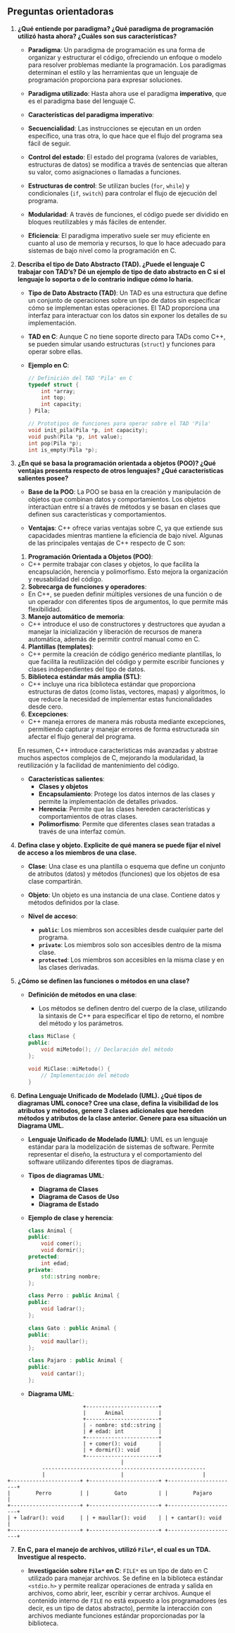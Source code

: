 ## Preguntas orientadoras

1. **¿Qué entiende por paradigma? ¿Qué paradigma de programación utilizó hasta ahora? ¿Cuáles son sus características?**

   - **Paradigma**: Un paradigma de programación es una forma de organizar y estructurar el código, ofreciendo un enfoque o modelo para resolver problemas mediante la programación. Los paradigmas determinan el estilo y las herramientas que un lenguaje de programación proporciona para expresar soluciones.

   - **Paradigma utilizado**: Hasta ahora use el paradigma **imperativo**, que es el paradigma base del lenguaje C.

   - **Características del paradigma imperativo**:
   - **Secuencialidad**: Las instrucciones se ejecutan en un orden específico, una tras otra, lo que hace que el flujo del programa sea fácil de seguir.
   - **Control del estado**: El estado del programa (valores de variables, estructuras de datos) se modifica a través de sentencias que alteran su valor, como asignaciones o llamadas a funciones.
   - **Estructuras de control**: Se utilizan bucles (`for`, `while`) y condicionales (`if`, `switch`) para controlar el flujo de ejecución del programa.
   - **Modularidad**: A través de funciones, el código puede ser dividido en bloques reutilizables y más fáciles de entender.
   - **Eficiencia**: El paradigma imperativo suele ser muy eficiente en cuanto al uso de memoria y recursos, lo que lo hace adecuado para sistemas de bajo nivel como la programación en C.

2. **Describa el tipo de Dato Abstracto (TAD). ¿Puede el lenguaje C trabajar con TAD’s? Dé un ejemplo de tipo de dato abstracto en C si el lenguaje lo soporta o de lo contrario indique cómo lo haría.**

   - **Tipo de Dato Abstracto (TAD)**: Un TAD es una estructura que define un conjunto de operaciones sobre un tipo de datos sin especificar cómo se implementan estas operaciones. El TAD proporciona una interfaz para interactuar con los datos sin exponer los detalles de su implementación.
   
   - **TAD en C**: Aunque C no tiene soporte directo para TADs como C++, se pueden simular usando estructuras (`struct`) y funciones para operar sobre ellas.
   
   - **Ejemplo en C**:
     ```c
     // Definición del TAD 'Pila' en C
     typedef struct {
         int *array;
         int top;
         int capacity;
     } Pila;

     // Prototipos de funciones para operar sobre el TAD 'Pila'
     void init_pila(Pila *p, int capacity);
     void push(Pila *p, int value);
     int pop(Pila *p);
     int is_empty(Pila *p);
     ```

3. **¿En qué se basa la programación orientada a objetos (POO)? ¿Qué ventajas presenta respecto de otros lenguajes? ¿Qué características salientes posee?**

   - **Base de la POO**: La POO se basa en la creación y manipulación de objetos que combinan datos y comportamientos. Los objetos interactúan entre sí a través de métodos y se basan en clases que definen sus características y comportamientos.
   
   - **Ventajas**:
    C++ ofrece varias ventajas sobre C, ya que extiende sus capacidades mientras mantiene la eficiencia de bajo nivel. Algunas de las principales ventajas de C++ respecto de C son:

    1. **Programación Orientada a Objetos (POO)**: 
    - C++ permite trabajar con clases y objetos, lo que facilita la encapsulación, herencia y polimorfismo. Esto mejora la organización y reusabilidad del código.

    2. **Sobrecarga de funciones y operadores**: 
    - En C++, se pueden definir múltiples versiones de una función o de un operador con diferentes tipos de argumentos, lo que permite más flexibilidad.

    3. **Manejo automático de memoria**: 
    - C++ introduce el uso de constructores y destructores que ayudan a manejar la inicialización y liberación de recursos de manera automática, además de permitir control manual como en C.

    4. **Plantillas (templates)**: 
    - C++ permite la creación de código genérico mediante plantillas, lo que facilita la reutilización del código y permite escribir funciones y clases independientes del tipo de datos.

    5. **Biblioteca estándar más amplia (STL)**: 
    - C++ incluye una rica biblioteca estándar que proporciona estructuras de datos (como listas, vectores, mapas) y algoritmos, lo que reduce la necesidad de implementar estas funcionalidades desde cero.

    6. **Excepciones**: 
    - C++ maneja errores de manera más robusta mediante excepciones, permitiendo capturar y manejar errores de forma estructurada sin afectar el flujo general del programa.

    En resumen, C++ introduce características más avanzadas y abstrae muchos aspectos complejos de C, mejorando la modularidad, la reutilización y la facilidad de mantenimiento del código.

   - **Características salientes**:
     - **Clases y objetos**
     - **Encapsulamiento**: Protege los datos internos de las clases y permite la implementación de detalles privados.
     - **Herencia**: Permite que las clases hereden características y comportamientos de otras clases.
     - **Polimorfismo**: Permite que diferentes clases sean tratadas a través de una interfaz común.

4. **Defina clase y objeto. Explicite de qué manera se puede fijar el nivel de acceso a los miembros de una clase.**

   - **Clase**: Una clase es una plantilla o esquema que define un conjunto de atributos (datos) y métodos (funciones) que los objetos de esa clase compartirán.
   
   - **Objeto**: Un objeto es una instancia de una clase. Contiene datos y métodos definidos por la clase.

   - **Nivel de acceso**:
     - **`public`**: Los miembros son accesibles desde cualquier parte del programa.
     - **`private`**: Los miembros solo son accesibles dentro de la misma clase.
     - **`protected`**: Los miembros son accesibles en la misma clase y en las clases derivadas.

5. **¿Cómo se definen las funciones o métodos en una clase?**

   - **Definición de métodos en una clase**:
     - Los métodos se definen dentro del cuerpo de la clase, utilizando la sintaxis de C++ para especificar el tipo de retorno, el nombre del método y los parámetros.

     ```cpp
     class MiClase {
     public:
         void miMetodo(); // Declaración del método
     };

     void MiClase::miMetodo() {
         // Implementación del método
     }
     ```

6. **Defina Lenguaje Unificado de Modelado (UML). ¿Qué tipos de diagramas UML conoce? Cree una clase, defina la visibilidad de los atributos y métodos, genere 3 clases adicionales que hereden métodos y atributos de la clase anterior. Genere para esa situación un Diagrama UML.**

   - **Lenguaje Unificado de Modelado (UML)**: UML es un lenguaje estándar para la modelización de sistemas de software. Permite representar el diseño, la estructura y el comportamiento del software utilizando diferentes tipos de diagramas.

   - **Tipos de diagramas UML**:
     - **Diagrama de Clases**
     - **Diagrama de Casos de Uso**
     - **Diagrama de Estado**

   - **Ejemplo de clase y herencia**:
     ```cpp
     class Animal {
     public:
         void comer();
         void dormir();
     protected:
         int edad;
     private:
         std::string nombre;
     };

     class Perro : public Animal {
     public:
         void ladrar();
     };

     class Gato : public Animal {
     public:
         void maullar();
     };

     class Pajaro : public Animal {
     public:
         void cantar();
     };
     ```

   - **Diagrama UML**:
```plaintext
                        +-----------------------+
                        |      Animal           |
                        +-----------------------+
                        | - nombre: std::string |
                        | # edad: int           |
                        +-----------------------+
                        | + comer(): void       |
                        | + dormir(): void      |
                        +-----------------------+
                                    |
           ----------------------------------------------------
           |                        |                         |
+----------------------+ +----------------------+ +----------------------+
|        Perro         | |        Gato          | |        Pajaro        |
+----------------------+ +----------------------+ +----------------------+
| + ladrar(): void     | | + maullar(): void    | | + cantar(): void     |
+----------------------+ +----------------------+ +----------------------+
```

7. **En C, para el manejo de archivos, utilizó `File*`, el cual es un TDA. Investigue al respecto.**

   - **Investigación sobre `File*` en C**:
     `FILE*` es un tipo de dato en C utilizado para manejar archivos. Se define en la biblioteca estándar `<stdio.h>` y permite realizar operaciones de entrada y salida en archivos, como abrir, leer, escribir y cerrar archivos. Aunque el contenido interno de `FILE` no está expuesto a los programadores (es decir, es un tipo de datos abstracto), permite la interacción con archivos mediante funciones estándar proporcionadas por la biblioteca.

